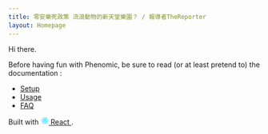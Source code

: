 ```yaml
---
title: 零安樂死政策 流浪動物的新天堂樂園？ / 報導者TheReporter
layout: Homepage
---
```


Hi there.

Before having fun with Phenomic, be sure to read (or at least pretend to)
the documentation :

* [Setup](https://phenomic.io/docs/setup/)
* [Usage](https://phenomic.io/docs/usage/)
* [FAQ](https://phenomic.io/docs/faq/)

Built with
<a href="https://facebook.github.io/react/">
  <img alt="" src="assets/react.svg" width="16" height="16" />
  React
</a>.

